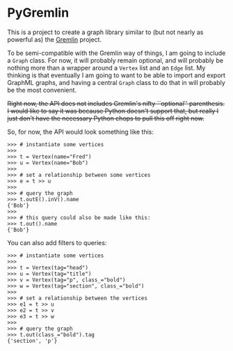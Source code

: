 # PyGremlin

This is a project to create a graph library similar to (but not nearly as
powerful as) the [Gremlin](https://github.com/tinkerpop/gremlin/) project.

To be semi-compatible with the Gremlin way of things, I am going to
include a `Graph` class. For now, it will probably remain optional, and
will probably be nothing more than a wrapper around a `Vertex` list and
an `Edge` list. My thinking is that eventually I am going to want to be
able to import and export GraphML graphs, and having a central `Graph`
class to do that in will probably be the most convenient.

~~Right now, the API does not includes Gremlin's nifty ``optional'' parenthesis.
I would like to say it was because Python doesn't support that, but really I just don't
have the necessary Python chops to pull this off right now.~~

So, for now, the API would look something like this:

    >>> # instantiate some vertices
    >>> 
    >>> t = Vertex(name="Fred")
    >>> u = Vertex(name="Bob")
    >>> 
    >>> # set a relationship between some vertices
    >>> e = t >> u
    >>> 
    >>> # query the graph
    >>> t.outE().inV().name
    {'Bob'}
    >>> 
    >>> # this query could also be made like this:
    >>> t.out().name
    {'Bob'}

You can also add filters to queries:

    >>> # instantiate some vertices
    >>> 
    >>> t = Vertex(tag="head")
    >>> u = Vertex(tag="title")
    >>> v = Vertex(tag="p", class_="bold")
    >>> w = Vertex(tag="section", class_="bold")
    >>> 
    >>> # set a relationship between the vertices
    >>> e1 = t >> u
    >>> e2 = t >> v
    >>> e3 = t >> w
    >>> 
    >>> # query the graph
    >>> t.out(class_="bold").tag
    {'section', 'p'}

